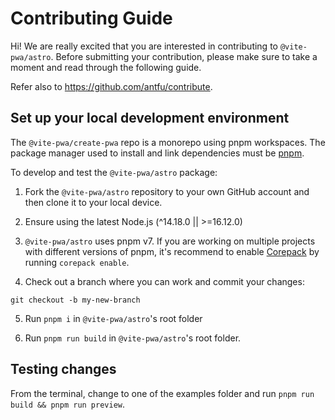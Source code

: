 # Contributing Guide

Hi! We are really excited that you are interested in contributing to `@vite-pwa/astro`. Before submitting your contribution, please make sure to take a moment and read through the following guide.

Refer also to https://github.com/antfu/contribute.
## Set up your local development environment

The `@vite-pwa/create-pwa` repo is a monorepo using pnpm workspaces. The package manager used to install and link dependencies must be [pnpm](https://pnpm.io/).

To develop and test the `@vite-pwa/astro` package:

1. Fork the `@vite-pwa/astro` repository to your own GitHub account and then clone it to your local device.

2. Ensure using the latest Node.js (^14.18.0 || >=16.12.0)

3. `@vite-pwa/astro` uses pnpm v7. If you are working on multiple projects with different versions of pnpm, it's recommend to enable [Corepack](https://github.com/nodejs/corepack) by running `corepack enable`.

4. Check out a branch where you can work and commit your changes:
```shell
git checkout -b my-new-branch
```

5. Run `pnpm i` in `@vite-pwa/astro`'s root folder

6. Run `pnpm run build` in `@vite-pwa/astro`'s root folder.

## Testing changes

From the terminal, change to one of the examples folder and run `pnpm run build && pnpm run preview`.
